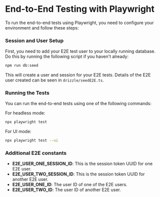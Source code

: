 # End-to-End Testing with Playwright

To run the end-to-end tests using Playwright, you need to configure your environment and follow these steps:



### Session and User Setup

First, you need to add your E2E test user to your locally running database. Do this by running the following script if you haven't already:

```bash
npm run db:seed
```

This will create a user and session for your E2E tests. Details of the E2E user created can be seen in `drizzle/seedE2E.ts`.

### Running the Tests

You can run the end-to-end tests using one of the following commands:

For headless mode:

```bash
npx playwright test
```

For UI mode:

```bash
npx playwright test --ui
```

### Additional E2E constants

- **E2E_USER_ONE_SESSION_ID**: This is the session token UUID for one E2E user.
- **E2E_USER_TWO_SESSION_ID**: This is the session token UUID for another E2E user.
- **E2E_USER_ONE_ID**: The user ID of one of the E2E users.
- **E2E_USER_TWO_ID**: The user ID of another E2E user.

